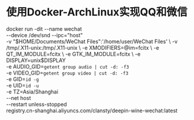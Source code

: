 # 使用Docker-ArchLinux实现QQ和微信

docker run -dit --name wechat \
    --device /dev/snd --ipc="host"\
    -v "$HOME/Documents/WeChat Files":'/home/user/WeChat Files' \
    -v /tmp/.X11-unix:/tmp/.X11-unix \
    -e XMODIFIERS=@im=fcitx \
    -e QT_IM_MODULE=fcitx \
    -e GTK_IM_MODULE=fcitx \
    -e DISPLAY=unix$DISPLAY \
    -e AUDIO_GID=`getent group audio | cut -d: -f3` \
    -e VIDEO_GID=`getent group video | cut -d: -f3` \
    -e GID=`id -g` \
    -e UID=`id -u` \
    -e TZ=Asia/Shanghai \
    --net host \
    --restart unless-stopped \
    registry.cn-shanghai.aliyuncs.com/clansty/deepin-wine-wechat:latest
